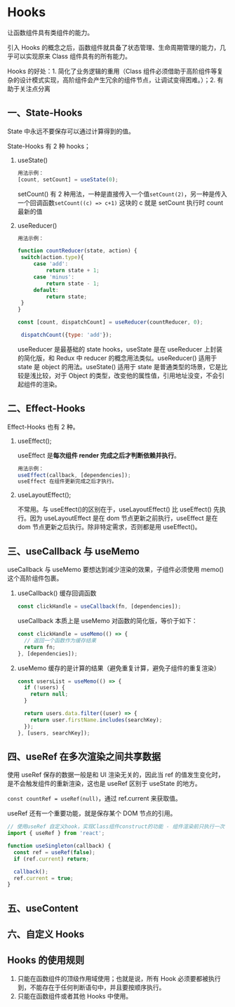 # Hooks

让函数组件具有类组件的能力。

引入 Hooks 的概念之后，函数组件就具备了状态管理、生命周期管理的能力，几乎可以实现原来 Class 组件具有的所有能力。

Hooks 的好处：1. 简化了业务逻辑的重用（Class 组件必须借助于高阶组件等复杂的设计模式实现，高阶组件会产生冗余的组件节点，让调试变得困难。）；2. 有助于关注点分离

## 一、State-Hooks

State 中永远不要保存可以通过计算得到的值。

State-Hooks 有 2 种 hooks；

1. useState()

   ```js
   用法示例：
   [count, setCount] = useState(0);
   ```

   setCount() 有 2 种用法，一种是直接传入一个值`setCount(2)`，另一种是传入一个回调函数`setCount((c) => c+1)` 这块的 c 就是 setCount 执行时 count 最新的值

2. useReducer()

   ```js
   用法示例：

   function countReducer(state, action) {
    switch(action.type){
        case 'add':
            return state + 1;
        case 'minus':
            return state - 1;
        default:
            return state;
    }
   }

   const [count, dispatchCount] = useReducer(countReducer, 0);

    dispatchCount({type: 'add'});
   ```

   useReducer 是最基础的 state hooks，useState 是在 useReducer 上封装的简化版，和 Redux 中 reducer 的概念用法类似。useReducer() 适用于 state 是 object 的用法。useState() 适用于 state 是普通类型的场景，它是比较是浅比较，对于 Object 的类型，改变他的属性值，引用地址没变，不会引起组件的渲染。

## 二、Effect-Hooks

Effect-Hooks 也有 2 种。

1. useEffect();

   useEffect 是**每次组件 render 完成之后才判断依赖并执行**。

   ```js
   用法示例：
   useEffect(callback, [dependencies]);
   useEffect 在组件更新完成之后才执行。
   ```

2. useLayoutEffect();

   不常用。与 useEffect()的区别在于，useLayoutEffect() 比 useEffect() 先执行。因为 useLayoutEffect 是在 dom 节点更新之前执行，useEffect 是在 dom 节点更新之后执行。除非特定需求，否则都是用 useEffect()。

## 三、useCallback 与 useMemo

useCallback 与 useMemo 要想达到减少渲染的效果，子组件必须使用 memo() 这个高阶组件包裹。

1. useCallback() 缓存回调函数

   ```js
   const clickHandle = useCallback(fn, [dependencies]);
   ```

   useCallback 本质上是 useMemo 对函数的简化版，等价于如下：

   ```js
   const clickHandle = useMemo(() => {
     // 返回一个函数作为缓存结果
     return fn;
   }, [dependencies]);
   ```

2. useMemo 缓存的是计算的结果（避免重复计算，避免子组件的重复渲染）

   ```js
   const usersList = useMemo(() => {
     if (!users) {
       return null;
     }

     return users.data.filter((user) => {
       return user.firstName.includes(searchKey);
     });
   }, [users, searchKey]);
   ```

## 四、useRef 在多次渲染之间共享数据

使用 useRef 保存的数据一般是和 UI 渲染无关的，因此当 ref 的值发生变化时，是不会触发组件的重新渲染，这也是 useRef 区别于 useState 的地方。

`const countRef = useRef(null)`，通过 ref.current 来获取值。

useRef 还有一个重要功能，就是保存某个 DOM 节点的引用。

```js
// 使用useRef 自定义hook，实现Class组件construct的功能 - 组件渲染前只执行一次
import { useRef } from 'react';

function useSingleton(callback) {
  const ref = useRef(false);
  if (ref.current) return;

  callback();
  ref.current = true;
}
```

## 五、useContent

## 六、自定义 Hooks

## Hooks 的使用规则

1. 只能在函数组件的顶级作用域使用；也就是说，所有 Hook 必须要都被执行到，不能存在于任何判断语句中，并且要按顺序执行。
2. 只能在函数组件或者其他 Hooks 中使用。
